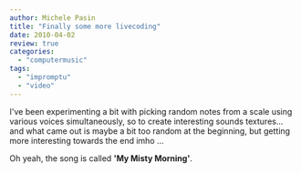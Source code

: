 ```yaml
---
author: Michele Pasin
title: "Finally some more livecoding"
date: 2010-04-02
review: true
categories: 
  - "computermusic"
tags: 
  - "impromptu"
  - "video"
---
```


I've been experimenting a bit with picking random notes from a scale using various voices simultaneously, so to create interesting sounds textures... and what came out is maybe a bit too random at the beginning, but getting more interesting towards the end imho ...

Oh yeah, the song is called **'My Misty Morning'**.
